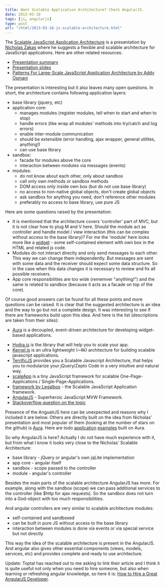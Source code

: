 ```yaml
---
title: Want Scalable Application Architecture? Check AngularJS.
date: 2013-03-18
tags: [js, angularjs]
type: post
url: "/html/2013-03-18-js-scalable-architecture.html"
---
```


The [Scalable JavaScript Application Architecture](http://www.youtube.com/watch?v=mKouqShWI4o) is a  presentation by [Nicholas Zakas](http://www.nczonline.net/) where he suggests a flexible and scalable architecture for JavaScript applications. Here are other related resources:

* [Presentation summary](http://www.ubelly.com/2011/11/scalablejs/)
* [Presentation slides](http://www.slideshare.net/nzakas/scalable-javascript-application-architecture)
* [Patterns For Large-Scale JavaScript Application Architecture by Addy Osmani](http://addyosmani.com/largescalejavascript/)

<!-- more -->
The presentation is interesting but it also leaves many open questions.
In short, the architecture contains following application layers:
* base library (jquery, etc)
* application core:
  * manages modules (register modules, tell when to start and when to stop)
  * handle errors (like wrap all modules' methods into try/catch and log errors)
  * enable inter-module communication
  * should be extensible (error handling, ajax wrapper, general utilites, anything!)
  * can use base library
* sandbox:
  * facade for modules above the core
  * interaction between modules via messages (events)
* modules:
  * do not know about each other, only about sandbox
  * call only own methods or sandbox methods
  * DOM access only inside own box (but do not use base library)
  * no access to non-native global objects, don't create global objects
  * ask sandbox for anything you need, don't reference other modules
  * preferably no access to base library, use pure JS

Here are some questions raised by the presentation:
* It is mentioned that the architecture covers 'controller' part of MVC, but it is not clear how to plug M and V here. Should the module act as controller and handle model / view interaction (this can be complex without access to the base library)? For me the 'module' here looks more like a [widget](http://en.wikipedia.org/wiki/Web_widget#Widget) - some self-contained element with own box in the HTML and related js code.
* Modules do not interact directly and only send messages to each other. This way we can change them independently. But messages are sent with some data and the receiver should expect some data structure. So in the case when this data changes it is necessary to review and fix all possible receivers.
* App core responsibilities are too wide (rememver "anything!") and the same is related to sandbox (because it acts as a facade on top of the core).

Of course good answers can be found for all these points and more questions can be raised. It is clear that the suggested architecture is an idea and the way to go but not a complete design.
It was interesting to see if there are frameworks build upon this idea.
And here is the list (descriptions are taken from their sites):

  * [Aura](https://github.com/aurajs/aura) is a decoupled, event-driven architecture for developing widget-based applications.
  - [Hydra.js](http://tcorral.github.com/Hydra.js/) is the library that will help you to scale your app.
  - [Kernel.js](http://alanlindsay.me/kerneljs/) is an ultra lightweight (~4k) architecture for building scalable javascript applications.
  - [TerrificJS](http://terrifically.org/) provides you a Scalable Javascript Architecture, that helps you to modularize your jQuery/Zepto Code in a very intuitive and natural way.
  - [scaleApp](http://scaleapp.org/) is a tiny JavaScript framework for scalable One-Page-Applications / Single-Page-Applications.
  - [framework by Legalbox](https://github.com/legalbox/lb_js_scalableApp) - the Scalable JavaScript Application framework.
  - [AngularJS](http://angularjs.org/) - Superheroic JavaScript MVW Framework.
  - [Stackoverflow question on the topic](http://stackoverflow.com/questions/8701336/good-implementation-of-scalable-javascript-application-architecture-sandbox-by)

Presence of the AngualrJS here can be unexpected and reasons why I included it are below.
Others are directly built on the idea from Nicholas' presentation and most popular of them (looking at the number of stars on the github) is [Aura](https://github.com/aurajs/aura). Here are todo [application](https://github.com/sbellity/aura-todos) [examples](https://github.com/alexanderbeletsky/todomvc-aura) built on Aura.

So why AngularJS is here? Actually I do not have much experience with it, but from what I know it looks very close to the Nicholas' Scalable Architecture:
* base library - jQuery or angular's own jqLite implementation
* app core - angular itself
* sandbox - scope passed to the controller
* module - angular's controller

Besides the main parts of the scalable architecture AngularJS has more. For example, along with the sandbox (scope) we can pass additional services to the controller (like $http for ajax requests). So the sandbox does not turn into a God-object with too much responsibilities.

And angular controllers are very similar to scalable architecture modules:
* self-contained and sandboxed
* can be built in pure JS without access to the base library
* interaction between modules is done via events or via special service but not directly

This way the idea of the scalable architecture is present in the AngularJS. And angular also gives other essential components (views, models, services, etc) and provides complete and ready to use architecture.

Update: Toptal has reached out to me asking to link their article and I think it is quite useful not only when you need to hire someone, but also when learning or refreshing angular knowledge, so here it is: [How to Hire a Great AngularJS Developer](https://www.toptal.com/angular-js#hiring-guide).
